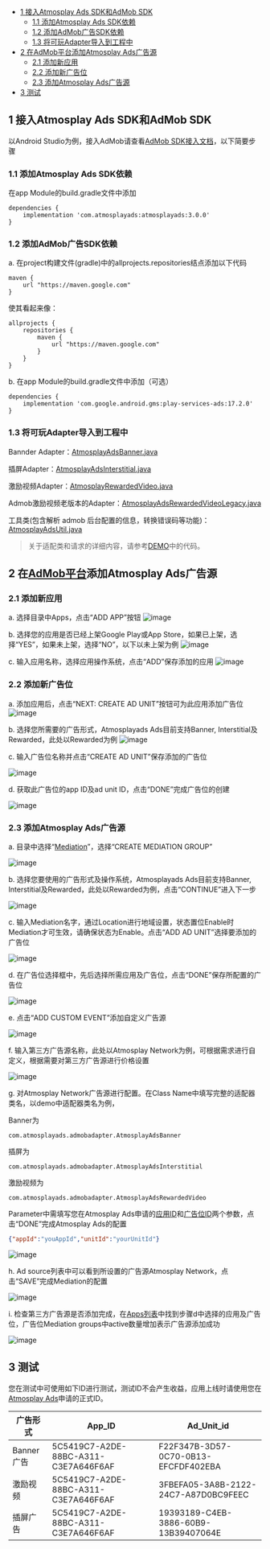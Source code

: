 - [1 接入Atmosplay Ads SDK和AdMob SDK](#1-%e6%8e%a5%e5%85%a5atmosplay-ads-sdk%e5%92%8cadmob-sdk)
  - [1.1 添加Atmosplay Ads SDK依赖](#11-%e6%b7%bb%e5%8a%a0atmosplay-ads-sdk%e4%be%9d%e8%b5%96)
  - [1.2 添加AdMob广告SDK依赖](#12-%e6%b7%bb%e5%8a%a0admob%e5%b9%bf%e5%91%8asdk%e4%be%9d%e8%b5%96)
  - [1.3 将可玩Adapter导入到工程中](#13-%e5%b0%86%e5%8f%af%e7%8e%a9adapter%e5%af%bc%e5%85%a5%e5%88%b0%e5%b7%a5%e7%a8%8b%e4%b8%ad)
- [2 在AdMob平台添加Atmosplay Ads广告源](#2-%e5%9c%a8admob%e5%b9%b3%e5%8f%b0%e6%b7%bb%e5%8a%a0atmosplay-ads%e5%b9%bf%e5%91%8a%e6%ba%90)
  - [2.1 添加新应用](#21-%e6%b7%bb%e5%8a%a0%e6%96%b0%e5%ba%94%e7%94%a8)
  - [2.2 添加新广告位](#22-%e6%b7%bb%e5%8a%a0%e6%96%b0%e5%b9%bf%e5%91%8a%e4%bd%8d)
  - [2.3 添加Atmosplay Ads广告源](#23-%e6%b7%bb%e5%8a%a0atmosplay-ads%e5%b9%bf%e5%91%8a%e6%ba%90)
- [3 测试](#3-%e6%b5%8b%e8%af%95)


## 1 接入Atmosplay Ads SDK和AdMob SDK
以Android Studio为例，接入AdMob请查看[AdMob SDK接入文档](https://developers.google.com/admob/android/quick-start)，以下简要步骤
### 1.1 添加Atmosplay Ads SDK依赖
在app Module的build.gradle文件中添加
```
dependencies {
    implementation 'com.atmosplayads:atmosplayads:3.0.0'
}
```
### 1.2 添加AdMob广告SDK依赖
a. 在project构建文件(gradle)中的allprojects.repositories结点添加以下代码
```
maven {
    url "https://maven.google.com"
}
```
使其看起来像：
```
allprojects {
    repositories {
        maven {
            url "https://maven.google.com"
        }
    }
}
```
b. 在app Module的build.gradle文件中添加（可选）
```
dependencies {
    implementation 'com.google.android.gms:play-services-ads:17.2.0'
}
```

### 1.3 将可玩Adapter导入到工程中
Bannder Adapter：[AtmosplayAdsBanner.java](./admobadapter/src/main/java/com/atmosplayads/admobadapter/AtmosplayAdsBanner.java)

插屏Adapter：[AtmosplayAdsInterstitial.java](./admobadapter/src/main/java/com/atmosplayads/admobadapter/AtmosplayAdsInterstitial.java)

激励视频Adapter：[AtmosplayRewardedVideo.java](./admobadapter/src/main/java/com/atmosplayads/admobadapter/AtmosplayRewardedVideo.java)

Admob激励视频老版本的Adapter：[AtmosplayAdsRewardedVideoLegacy.java](./admobadapter/src/main/java/com/atmosplayads/admobadapter/AtmosplayAdsRewardedVideoLegacy.java)

工具类(包含解析 admob 后台配置的信息，转换错误码等功能)：[AtmosplayAdsUtil.java](./admobadapter/src/main/java/com/atmosplayads/admobadapter/AtmosplayAdsUtil.java)

> 关于适配类和请求的详细内容，请参考[DEMO](https://github.com/Atmosplay/AdMobAdapter-AtmosplayAds-Android)中的代码。

## 2 在[AdMob平台](https://apps.admob.com/v2/home)添加Atmosplay Ads广告源
### 2.1 添加新应用
a. 选择目录中Apps，点击“ADD APP”按钮
![image](imgs/018addapp1.png)

b. 选择您的应用是否已经上架Google Play或App Store，如果已上架，选择“YES”，如果未上架，选择“NO”，以下以未上架为例
![image](imgs/018addapp2.png)

c. 输入应用名称，选择应用操作系统，点击“ADD”保存添加的应用
![image](imgs/019addapp3.png)

### 2.2 添加新广告位
a. 添加应用后，点击“NEXT: CREATE AD UNIT”按钮可为此应用添加广告位
![image](imgs/addunit.png)

b. 选择您所需要的广告形式，Atmosplayads Ads目前支持Banner, Interstitial及Rewarded，此处以Rewarded为例
![image](imgs/003addadunit2RV1.png)

c. 输入广告位名称并点击“CREATE AD UNIT”保存添加的广告位

![image](imgs/004addadunit2RV2.png)

d. 获取此广告位的app ID及ad unit ID，点击“DONE”完成广告位的创建

![image](imgs/005addadunit2RV3.png)

### 2.3 添加Atmosplay Ads广告源
a. 目录中选择“[Mediation](https://apps.admob.com/v2/mediation/groups/list)”，选择“CREATE MEDIATION GROUP”

![image](imgs/007mediationgroupcreate.png)

b. 选择您要使用的广告形式及操作系统，Atmosplayads Ads目前支持Banner, Interstitial及Rewarded，此处以Rewarded为例，点击“CONTINUE”进入下一步

![image](imgs/008mediationgroupcreate1.png)

c. 输入Mediation名字，通过Location进行地域设置，状态置位Enable时Mediation才可生效，请确保状态为Enable。点击“ADD AD UNIT”选择要添加的广告位

![image](imgs/009mediationgroupcreat2.png)

d. 在广告位选择框中，先后选择所需应用及广告位，点击“DONE”保存所配置的广告位

![image](imgs/011mediationgroupcreate4.png)

e. 点击“ADD CUSTOM EVENT”添加自定义广告源

![image](imgs/012mediationgroupcreate5.png)

f. 输入第三方广告源名称，此处以Atmosplay Network为例，可根据需求进行自定义，根据需要对第三方广告源进行价格设置

![image](imgs/013mediationgroupcreate6.png)

g. 对Atmosplay Network广告源进行配置。在Class Name中填写完整的适配器类名，以demo中适配器类名为例，

Banner为

`com.atmosplayads.admobadapter.AtmosplayAdsBanner`

插屏为

`com.atmosplayads.admobadapter.AtmosplayAdsInterstitial`

激励视频为

`com.atmosplayads.admobadapter.AtmosplayAdsRewardedVideo`

Parameter中需填写您在Atmosplay Ads申请的[应用ID](https://sellers.atmosplay.net/#/app/appList/)和[广告位ID](https://sellers.atmosplay.net/#/ad/placeList/)两个参数，点击“DONE”完成Atmosplay Ads的配置

```json
{"appId":"youAppId","unitId":"yourUnitId"}
```
![image](imgs/014mediationgroupcreate7.png)

h. Ad source列表中可以看到所设置的广告源Atmosplay Network，点击“SAVE”完成Mediation的配置

![image](imgs/015mediationgroupcreate8.png)

i. 检查第三方广告源是否添加完成，在[Apps列表](https://apps.admob.com/v2/apps/list)中找到步骤d中选择的应用及广告位，广告位Mediation groups中active数量增加表示广告源添加成功

![image](imgs/016mediationgroupcreate9.png)

## 3 测试

您在测试中可使用如下ID进行测试，测试ID不会产生收益，应用上线时请使用您在[Atmosplay Ads](https://sellers.atmosplay.net/#/app/appList/)申请的正式ID。

| 广告形式 | App_ID                               | Ad_Unit_id                           |
| -------- | ------------------------------------ | ------------------------------------ |
| Banner广告 | 5C5419C7-A2DE-88BC-A311-C3E7A646F6AF | F22F347B-3D57-0C70-0B13-EFCFDF402EBA |
| 激励视频 | 5C5419C7-A2DE-88BC-A311-C3E7A646F6AF | 3FBEFA05-3A8B-2122-24C7-A87D0BC9FEEC |
| 插屏广告 | 5C5419C7-A2DE-88BC-A311-C3E7A646F6AF | 19393189-C4EB-3886-60B9-13B39407064E |

